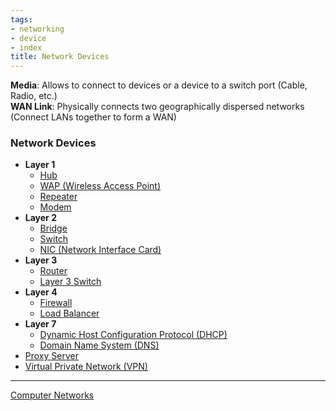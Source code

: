 ```yaml
---
tags:
- networking
- device
- index
title: Network Devices
---
```


**Media**: Allows to connect to devices or a device to a switch port (Cable, Radio, etc.)  
**WAN Link**: Physically connects two geographically dispersed networks (Connect LANs together to form a WAN)

### Network Devices

* **Layer 1**
	* [Hub](hub.md)
	* [WAP (Wireless Access Point)](wap-wireless-access-point.md)
	* [Repeater](repeater.md)
	* [Modem](modem.md)
* **Layer 2**
	* [Bridge](bridge.md)
	* [Switch](switch/switch.md)
	* [NIC (Network Interface Card)](nic-network-interface-card.md)
* **Layer 3**
	* [Router](router.md)
	* [Layer 3 Switch](layer-3-switch.md)
* **Layer 4**
	* [Firewall](../network-security/firewall.md)
	* [Load Balancer](load-balancer.md)
* **Layer 7**
	* [Dynamic Host Configuration Protocol (DHCP)](dhcp.md)
	* [Domain Name System (DNS)](dns-server/domain-name-system-dns.md)
* [Proxy Server](../network-security/proxy-server.md)
* [Virtual Private Network (VPN)](../network-security/virtual-private-network-vpn.md)

---

[Computer Networks](../computer-networks.md)